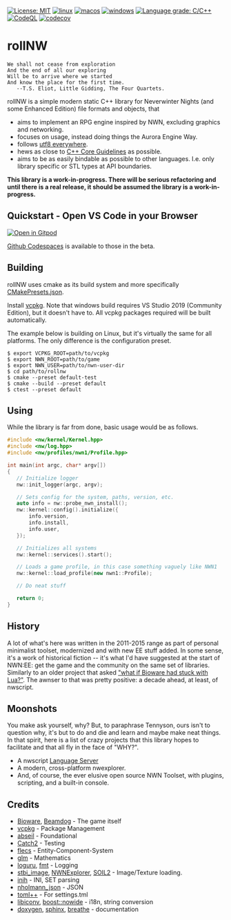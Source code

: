 [![License: MIT](https://img.shields.io/badge/License-MIT-yellow.svg)](https://opensource.org/licenses/MIT)
[![linux](https://github.com/jd28/rollnw/actions/workflows/linux.yml/badge.svg)](https://github.com/jd28/rollnw/actions?query=workflow%3Alinux)
[![macos](https://github.com/jd28/rollnw/actions/workflows/macos.yml/badge.svg)](https://github.com/jd28/rollnw/actions?query=workflow%3Amacos)
[![windows](https://github.com/jd28/rollnw/actions/workflows/windows.yml/badge.svg)](https://github.com/jd28/rollnw/actions?query=workflow%3Awindows)
[![Language grade: C/C++](https://img.shields.io/lgtm/grade/cpp/g/jd28/rollnw.svg?logo=lgtm&logoWidth=18)](https://lgtm.com/projects/g/jd28/rollnw/context:cpp)
[![CodeQL](https://github.com/jd28/rollnw/actions/workflows/codeql-analysis.yml/badge.svg)](https://github.com/jd28/rollnw/actions/workflows/codeql-analysis.yml)
[![codecov](https://codecov.io/gh/jd28/rollnw/branch/main/graph/badge.svg?token=79PNROEEUU)](https://codecov.io/gh/jd28/rollnw)

# rollNW

```
We shall not cease from exploration
And the end of all our exploring
Will be to arrive where we started
And know the place for the first time.
   --T.S. Eliot, Little Gidding, The Four Quartets.
```

rollNW is a simple modern static C++ library for Neverwinter Nights (and some Enhanced Edition) file formats and objects, that

- aims to implement an RPG engine inspired by NWN, excluding graphics and networking.
- focuses on usage, instead doing things the Aurora Engine Way.
- follows [utf8 everywhere](https://utf8everywhere.org/).
- hews as close to [C++ Core Guidelines](https://isocpp.github.io/CppCoreGuidelines/CppCoreGuidelines) as possible.
- aims to be as easily bindable as possible to other languages.  I.e. only library specific or STL types at API boundaries.

**This library is a work-in-progress.  There will be serious refactoring and until there is a real release, it should be assumed the library is a work-in-progress.**

## Quickstart - Open VS Code in your Browser

[![Open in Gitpod](https://gitpod.io/button/open-in-gitpod.svg)](https://gitpod.io/#https://github.com/jd28/rollnw)

[Github Codespaces](https://github.com/features/codespaces) is available to those in the beta.

## Building

rollNW uses cmake as its build system and more specifically [CMakePresets.json](https://cmake.org/cmake/help/latest/manual/cmake-presets.7.html).

Install [vcpkg](https://github.com/microsoft/vcpkg).  Note that windows build requires VS Studio 2019 (Community Edition), but it doesn't have to.  All vcpkg packages required will be built automatically.

The example below is building on Linux, but it's virtually the same for all platforms.  The only difference is the configuration preset.

```
$ export VCPKG_ROOT=path/to/vcpkg
$ export NWN_ROOT=path/to/game
$ export NWN_USER=path/to/nwn-user-dir
$ cd path/to/rollnw
$ cmake --preset default-test
$ cmake --build --preset default
$ ctest --preset default
```

## Using

While the library is far from done, basic usage would be as follows.

```cpp
#include <nw/kernel/Kernel.hpp>
#include <nw/log.hpp>
#include <nw/profiles/nwn1/Profile.hpp>

int main(int argc, char* argv[])
{
   // Initialize logger
   nw::init_logger(argc, argv);

   // Sets config for the system, paths, version, etc.
   auto info = nw::probe_nwn_install();
   nw::kernel::config().initialize({
       info.version,
       info.install,
       info.user,
   });

   // Initializes all systems
   nw::kernel::services().start();

   // Loads a game profile, in this case something vaguely like NWN1
   nw::kernel::load_profile(new nwn1::Profile);

   // Do neat stuff

   return 0;
}
```

## History

A lot of what's here was written in the 2011-2015 range as part of personal minimalist toolset, modernized and with new EE stuff added.  In some sense, it's a work of historical fiction -- it's what I'd have suggested at the start of NWN:EE: get the game and the community on the same set of libraries.  Similarly to an older project that asked ["what if Bioware had stuck with Lua?"](https://solstice.readthedocs.io/en/latest/).  The awnser to that was pretty positive: a decade ahead, at least, of nwscript.

## Moonshots

You make ask yourself, why?  But, to paraphrase Tennyson, ours isn't to question why, it's but to do and die and learn and maybe make neat things.  In that spirit, here is a list of crazy projects that this library hopes to facilitate and that all fly in the face of "WHY?".

* A nwscript [Language Server](https://en.wikipedia.org/wiki/Language_Server_Protocol)
* A modern, cross-platform nwexplorer.
* And, of course, the ever elusive open source NWN Toolset, with plugins, scripting, and a built-in console.

## Credits

- [Bioware](https://bioware.com), [Beamdog](https://beamdog.com) - The game itself
- [vcpkg](https://github.com/microsoft/vcpkg) - Package Management
- [abseil](https://abseil.io/) - Foundational
- [Catch2](https://github.com/catchorg/Catch2) - Testing
- [flecs](https://github.com/SanderMertens/flecs) - Entity-Component-System
- [glm](https://www.opengl.org/sdk/libs/GLM/) - Mathematics
- [loguru](https://github.com/emilk/loguru), [fmt](https://github.com/fmtlib/fmt) - Logging
- [stbi_image](https://github.com/nothings/stb), [NWNExplorer](https://github.com/virusman/nwnexplorer), [SOIL2](https://github.com/SpartanJ/SOIL2/) - Image/Texture loading.
- [inih](https://github.com/benhoyt/inih) - INI, SET parsing
- [nholmann_json](https://github.com/nlohmann/json) - JSON
- [toml++](https://github.com/marzer/tomlplusplus/) - For settings.tml
- [libiconv](https://www.gnu.org/software/libiconv/), [boost::nowide](https://github.com/boostorg/nowide) - i18n, string conversion
- [doxygen](https://doxygen.nl/), [sphinx](https://www.sphinx-doc.org/en/master/), [breathe](https://breathe.readthedocs.io/en/latest/) - documentation
